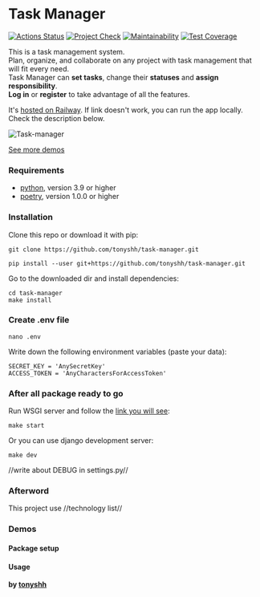 # Task Manager

[![Actions Status](https://github.com/tonyshh/python-project-52/workflows/hexlet-check/badge.svg)](https://github.com/tonyshh/python-project-52/actions)
[![Project Check](https://github.com/tonyshh/python-project-52/actions/workflows/project-check.yml/badge.svg)](https://github.com/tonyshh/python-project-52/actions/workflows/project-check.yml)
[![Maintainability](https://api.codeclimate.com/v1/badges/69e4fd04562de82f7d48/maintainability)](https://codeclimate.com/github/tonyshh/python-project-52/maintainability)
[![Test Coverage](https://api.codeclimate.com/v1/badges/69e4fd04562de82f7d48/test_coverage)](https://codeclimate.com/github/tonyshh/python-project-52/test_coverage)


This is a task management system. <br>
Plan, organize, and collaborate on any project with task management that will fit every need. <br>
Task Manager can **set tasks**, change their **statuses** and **assign responsibility**. <br>
**Log in** or **register** to take advantage of all the features.

It's [hosted on Railway](https://railway.app/). If link doesn't work, you can run the app locally.
Check the description below.


![Task-manager](https://user-images.githubusercontent.com/87614163/235889951-af73f69f-479f-4663-a55a-4ef839f13355.gif)


[See more demos](https://github.com/tonyshh/python-project-52#demos)



### Requirements

- [python](https://www.python.org/), version 3.9 or higher
- [poetry](https://python-poetry.org/docs/#installation), version 1.0.0 or higher


### Installation

Clone this repo or download it with pip:
```ch
git clone https://github.com/tonyshh/task-manager.git
```
```ch
pip install --user git+https://github.com/tonyshh/task-manager.git
```

Go to the downloaded dir and install dependencies:
```ch
cd task-manager
make install
```

### Create .env file

```ch
nano .env
```
Write down the following environment variables (paste your data):
```ch
SECRET_KEY = 'AnySecretKey'
ACCESS_TOKEN = 'AnyCharactersForAccessToken'
```

### After all package ready to go
Run WSGI server and follow the [link you will see](http://0.0.0.0:8000):
```ch
make start
```
Or you can use django development server:
```ch
make dev
```
//write about DEBUG in settings.py//

### Afterword
This project use //technology list//


### Demos

#### Package setup


#### Usage


**by [tonyshh](https://github.com/tonyshh)**
